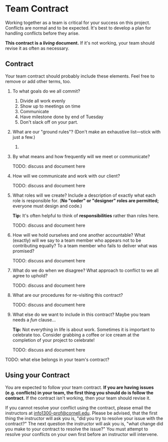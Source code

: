 # Team Contract

Working together as a team is critical for your success on this project. Conflicts are normal and to be expected. It's best to develop a plan for handling conflicts before they arise.

**This contract is a _living_ document.** If it's not working, your team should revise it as often as necessary.

## Contract

Your team contract should probably include these elements. Feel free to remove or add other terms, too.

1. To what goals do we all commit?

    1. Divide all work evenly
    2. Show up to meetings on time
    3. Communicate
    4. Have milestone done by end of Tuesday
    5. Don't slack off on your part.

2. What are our "ground rules"? (Don't make an exhaustive list—stick with just a few.)

   1.

3. By what means and how frequently will we meet or communicate?

    TODO: discuss and document here

4. How will we communicate and work with our client?

    TODO: discuss and document here

5. What roles will we create? Include a description of exactly what each role is responsible for. (**No "coder" or "designer" roles are permitted;** everyone must design and code.)

    **Tip:** It's often helpful to think of **responsibilities** rather than roles here.

    TODO: discuss and document here

6. How will we hold ourselves and one another accountable? What (exactly) will we say to a team member who appears not to be contributing equally? To a team member who fails to deliver what was promised?

    TODO: discuss and document here

7. What do we do when we disagree? What approach to conflict to we all agree to uphold?

    TODO: discuss and document here

8.  What are our procedures for re-visiting this contract?

    TODO: discuss and document here

9.  What else do we want to include in this contract? Maybe you team needs a _fun_ clause...

    **Tip:** Not everything in life is about work. Sometimes it is important to celebrate too. Consider grabbing a coffee or ice cream at the completion of your project to celebrate!

    TODO: discuss and document here

TODO: what else belongs in your team's contract?

## Using your Contract

You are expected to follow your team contract. **If you are having issues (e.g. conflicts) in your team, the first thing you should do is follow the contract.** If the contract isn't working, then your team should revise it.

If you cannot resolve your conflict using the contract, please email the instructors at <info1300-prof@cornell.edu>. Please be advised, that the first thing the instructor will ask you is, "did you try to resolve your issue with the contract?" The next question the instructor will ask you is, "what change did you make to your contract to resolve the issue?" You must attempt to resolve your conflicts on your own first before an instructor will intervene.
